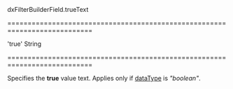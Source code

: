 <!--id-->dxFilterBuilderField.trueText<!--/id-->
===========================================================================
<!--default-->'true'<!--/default-->
<!--type-->String<!--/type-->
===========================================================================

<!--shortDescription-->
Specifies the **true** value text. Applies only if [dataType](/Documentation/ApiReference/UI_Widgets/dxFilterBuilder/Field/#dataType) is *"boolean"*.
<!--/shortDescription-->

<!--fullDescription-->

<!--/fullDescription-->